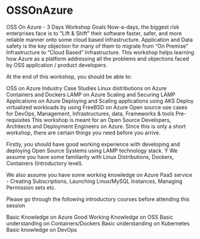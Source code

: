 # OSSOnAzure
OSS On Azure - 3 Days Workshop
Goals
Now-a-days, the biggest risk enterprises face is to “Lift & Shift” their software faster, safer, and more reliable manner onto some cloud based infrastructure. Application and Data safety is the key objection for many of them to migrate from “On Premise” Infrastructure to “Cloud Based” Infrastructure. This workshop helps learning how Azure as a platform addressing all the problems and objections faced by OSS application / product developers.

At the end of this workshop, you should be able to:

OSS on Azure Industry Case Studies
Linux distributions on Azure
Containers and Dockers
LAMP on Azure
Scaling and Securing LAMP Applications on Azure
Deploying and Scaling applications using AKS
Deploy virtualized workloads by using FreeBSD on Azure
Open source use cases for DevOps, Management, Infrastructures, data, Frameworks & tools
Pre-requisites
This workshop is meant for an Open Source Developers, Architects and Deployment Engineers on Azure. Since this is only a short workshop, there are certain things you need before you arrive.

Firstly, you should have good working experience with developing and deploying Open Source Systems using LAMP technology stack. Y We assume you have some familiarity with Linux Distributions, Dockers, Containers (Introductory level).

We also assume you have some working knowledge on Azure PaaS service - Creating Subscriptions, Launching Linux/MySQL Instances, Managing Permission sets etc.

Please go through the following introductory courses before attending this session

Basic Knowledge on Azure
Good Working Knowledge on OSS
Basic understanding on Containers/Dockers
Basic understanding on Kubernetes
Basic knowledge on DevOps
